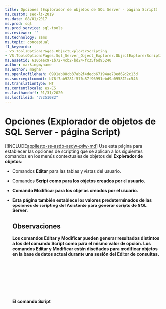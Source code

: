 ```yaml
---
title: Opciones (Explorador de objetos de SQL Server - página Script)
ms.custom: seo-lt-2019
ms.date: 08/01/2017
ms.prod: sql
ms.prod_service: sql-tools
ms.reviewer: ''
ms.technology: ssms
ms.topic: conceptual
f1_keywords:
- VS.ToolsOptionsPages.ObjectExplorerScripting
- VS.ToolsOptionsPages.Sql_Server_Object_Explorer.ObjectExplorerScripting
ms.assetid: 6105aec9-1b72-4cb2-bd24-fc35f6d95240
author: markingmyname
ms.author: maghan
ms.openlocfilehash: 0991ab88cb37ab2f4decb67194ae78ed62d2c13d
ms.sourcegitcommit: b78f7ab9281f570b87f96991ebd9a095812cc546
ms.translationtype: HT
ms.contentlocale: es-ES
ms.lasthandoff: 01/31/2020
ms.locfileid: "75251082"
---
```

# <a name="options-sql-server-object-explorer---scripting-page"></a>Opciones (Explorador de objetos de SQL Server - página Script)
[!INCLUDE[appliesto-ss-asdb-asdw-pdw-md](../../includes/appliesto-ss-asdb-asdw-pdw-md.md)]
Use esta página para establecer las opciones de scripting que se aplican a los siguientes comandos en los menús contextuales de objetos del **Explorador de objetos**:  
  
-   Comandos **Editar** para las tablas y vistas del usuario.  
  
-   Comandos **Script <object> como** para los objetos creados por el usuario.  
  
-   Comando **Modificar** para los objetos creados por el usuario.  
  
-   Esta página también establece los valores predeterminados de las opciones de scripting del **Asistente para generar scripts de SQL Server**.  
  
## <a name="remarks"></a>Observaciones  
Los comandos **Editar** y **Modificar** pueden generar resultados distintos a los del comando **Script <object> como** para el mismo valor de opción. Los comandos **Editar** y **Modificar** están diseñados para modificar objetos en la base de datos actual durante una sesión del Editor de consultas. El comando **Script<object> como** está diseñado para generar un script que se pueda usar posteriormente para crear objetos.  
  
## <a name="options"></a>Opciones  
Para especificar las opciones de scripts, seleccione las opciones de configuración disponibles en la lista situada a la derecha de cada opción.

> [!NOTE]
> Los valores de configuración predeterminados solo se aplican a la opción **Crear un script a partir de toda la base de datos y todos los objetos de esta** y pueden variar al usar la opción **Seleccionar objetos de base de datos específicos**.
  
### <a name="general-scripting-options"></a>Opciones generales de scripting  
**Delimitar instrucciones individuales**  
Separa instrucciones [!INCLUDE[tsql](../../includes/tsql-md.md)] individuales mediante un separador de lotes. Para cambiar el separador de lotes predeterminado del **Editor de consultas**, seleccione **Herramientas**/**Opciones**/**Ejecución de la consulta**/**SQL Server**/**General**/**Separador de lotes**. El valor predeterminado es False. Para más información, consulte [GO (Transact-SQL)](https://msdn.microsoft.com/b2ca6791-3a07-4209-ba8e-2248a92dd738).  
  
**Incluir encabezados descriptivos**  
Agrega comentarios descriptivos al script dividiéndolo en secciones para cada objeto. El valor predeterminado es True. Para más información, consulte [/ *...* / (Comment) (Transact-SQL)](https://msdn.microsoft.com/4d9ab1b2-4bbb-4c16-beb1-cafc1af7417c).  
  
**Incluir la habilitación de la compresión vardecimal**  
Incluye las opciones de almacenamiento vardecimal. El valor predeterminado es False. Para obtener más información, consulte [sp_db_vardecimal_storage_format (Transact-SQL)](https://msdn.microsoft.com/9920b2f7-b802-4003-913c-978c17ae4542).  
  
**Crear scripts para el historial de cambios**  
Incluye información del historial de cambios en el script.  
  
**Generar script de catálogos de texto completo**  
Incluye un script para catálogos de texto completo. El valor predeterminado es False. Para más información, consulte [CREATE FULLTEXT CATALOG (Transact-SQL)](https://msdn.microsoft.com/d7a8bd93-e2d7-4a40-82ef-39069e65523b).  
  
**Incluir USE <database>**  
Agrega la instrucción USE DATABASE al script para crear objetos de base de datos en el contexto de la base de datos actual del **Explorador de objetos** . Cuando necesite usar el script en otra base de datos, seleccione False para omitir. El valor predeterminado es True. Para más información, consulte [USE (Transact-SQL)](https://msdn.microsoft.com/c05acac8-c063-4770-8e36-d7f71d500b10).  
  
### <a name="object-scripting-options"></a>Opciones de scripting de objetos  

**Comprobar la existencia de objetos** Compruebe que existe un objeto con el nombre indicado antes de quitarlo o modificarlo, o bien que no existe un objeto con el nombre indicado antes de crearlo. Para más información, consulte [IF...ELSE (Transact-SQL)](https://msdn.microsoft.com/676c881f-dee1-417a-bc51-55da62398e81) y [EXISTS (Transact-SQL)](https://msdn.microsoft.com/b6510a65-ac38-4296-a3d5-640db0c27631).

**Generar script para objetos dependientes**  
Genera un script para objetos adicionales que son necesarios cuando se ejecuta el script para el objeto seleccionado. El valor predeterminado es False.  
  
**Nombres de objeto de certificación de esquema**  
Califica nombres de objeto con el esquema de objetos. El valor predeterminado es False. Para más información, consulte [Crear un esquema de base de datos](../../relational-databases/security/authentication-access/create-a-database-schema.md).  

**Incluir opciones de compresión de datos en el script** Incluye las opciones de compresión de datos en el script. El valor predeterminado es False.

**Generar script de propiedades extendidas**  
Incluye propiedades extendidas en el script si el objeto tiene propiedades extendidas. El valor predeterminado es False. Para más información, consulte [sp_addextendedproperty (Transact-SQL)](https://msdn.microsoft.com/565483ea-875b-4133-b327-d0006d2d7b4c).  
  
**Incluir propietario**  
Incluye el propietario en el script generado. El valor predeterminado es False.  
  
**Generar script de permisos**  
Incluye permisos sobre los objetos de la base de datos en el script. El valor predeterminado es True. Para más información, consulte [Permisos](../../relational-databases/security/permissions-database-engine.md).  
  
### <a name="tableview-options"></a>Opciones de tabla o vista  
Las siguientes opciones solo se aplican a scripts para tablas o vistas.  
  
**Convertir tipos de datos definidos por el usuario en tipos base**  
Convierte los tipos de datos definidos por el usuario en los tipos base a partir de los cuales se crearon. Utilice el valor True cuando los tipos de datos definidos por el usuario de la base de datos de origen no existan en la base de datos en la que se va a ejecutar el script. Utilice el valor False para mantener los tipos de datos definidos por el usuario. El valor predeterminado es False. Para más información, consulte [CREATE TYPE (Transact-SQL)](https://msdn.microsoft.com/2202236b-e09f-40a1-bbc7-b8cff7488905).  
  
**Generar comandos SET ANSI PADDING**  
Agrega la instrucción SET ANSI_PADDING antes y después de cada instrucción CREATE TABLE. El valor predeterminado es True. Para más información, consulte [SET ANSI_PADDING (Transact-SQL)](https://msdn.microsoft.com/92bd29a3-9beb-410e-b7e0-7bc1dc1ae6d0).  
  
**Incluir intercalación**  
Incluye una intercalación en la definición de columna. El valor predeterminado es True. Para más información, consulte [Compatibilidad con la intercalación y Unicode](../../relational-databases/collations/collation-and-unicode-support.md).  
  
**Incluir propiedad IDENTITY**  
Incluye definiciones para el valor de inicialización IDENTITY y el incremento IDENTITY. El valor predeterminado es True. Para más información, consulte [IDENTITY (propiedad) (Transact-SQL)](https://msdn.microsoft.com/8429134f-c821-4033-a07c-f782a48d501c).  
  
**Referencias de claves externas de certificación de esquema**  
Agrega el nombre de esquema a las referencias de tabla para las restricciones FOREIGN KEY. El valor predeterminado es True.  
  
**Generar script de reglas y valores predeterminados enlazados**  
Incluye las llamadas a los procedimientos almacenados enlazados **sp_bindefault** y **sp_bindrule** . El valor predeterminado es True. Para más información, consulte [sp_bindefault (Transact-SQL)](https://msdn.microsoft.com/3da70c10-68d0-4c16-94a5-9e84c4a520f6) y [sp_bindrule (Transact-SQL)](https://msdn.microsoft.com/2606073e-c52f-498d-a923-5026b9d97e67).  
  
**Generar script de restricciones CHECK**  
Agrega [restricciones CHECK](../../relational-databases/tables/unique-constraints-and-check-constraints.md) al script. El valor predeterminado es True.  
  
**Incluir valores predeterminados**  
Incluye valores predeterminados de columna en el script. El valor predeterminado es False. Para más información, consulte [CREATE DEFAULT (Transact-SQL)](https://msdn.microsoft.com/08475db4-7d90-486a-814c-01a99d783d41).  
  
**Generar script de grupos de archivos**  
Especifica el grupo de archivos en la cláusula ON para definiciones de tabla. El valor predeterminado es False. Para más información, consulte [CREATE TABLE (Transact-SQL)](https://msdn.microsoft.com/1e068443-b9ea-486a-804f-ce7b6e048e8b).  
  
**Incluir claves externas en el script**  
Incluye [restricciones FOREIGN KEY](../../relational-databases/tables/primary-and-foreign-key-constraints.md) en el script. El valor predeterminado es False.  
  
**Incluir índices de texto completo**  
Incluye índices de texto completo en el script. El valor predeterminado es False. Para más información, consulte [CREATE FULLTEXT INDEX (Transact-SQL)](https://msdn.microsoft.com/8b80390f-5f8b-4e66-9bcc-cabd653c19fd).  
  
**Incluir índices en el script**  
Incluye índices clúster, no clúster y XML en el script. El valor predeterminado es True. Para más información, consulte [CREATE INDEX (Transact-SQL)](https://msdn.microsoft.com/d2297805-412b-47b5-aeeb-53388349a5b9).  
  
**Generar script de esquemas de partición**  
Incluye esquemas de particiones de tabla en el script. El valor predeterminado es False. Para más información, consulte [CREATE PARTITION SCHEME (Transact-SQL)](https://msdn.microsoft.com/5b21c53a-b4f4-4988-89a2-801f512126e4).  
  
**Incluir claves principales en el script**  
Incluye [Restricciones entre claves principales y claves externas](../../relational-databases/tables/primary-and-foreign-key-constraints.md) en el script. El valor predeterminado es True.  
  
**Incluir estadísticas en el script**  
Incluye estadísticas definidas por el usuario en el script. El valor predeterminado es False. Para más información, consulte [CREATE STATISTICS (Transact-SQL)](https://msdn.microsoft.com/b23e2f6b-076c-4e6d-9281-764bdb616ad2).  
  
**Incluir desencadenadores**  
Incluye desencadenadores en el script. El valor predeterminado es False. Para más información, consulte [CREATE TRIGGER (Transact-SQL)](https://msdn.microsoft.com/edeced03-decd-44c3-8c74-2c02f801d3e7).  
  
**Incluir claves únicas en el script**  
Incluye [Restricciones UNIQUE y restricciones CHECK](../../relational-databases/tables/unique-constraints-and-check-constraints.md) en el script. El valor predeterminado es False.  
  
**Generar script de columnas de vista**  
Declara columnas de vista en encabezados de vista. El valor predeterminado es False. Para más información, consulte [CREATE VIEW (Transact-SQL)](https://msdn.microsoft.com/aecc2f73-2ab5-4db9-b1e6-2f9e3c601fb9).  
  
**Incluir nombres de sistema de DRI**  
Incluye nombres de restricción generados por el sistema para aplicar la integridad referencial declarativa. El valor predeterminado es False. Para más información, consulte [REFERENTIAL_CONSTRAINTS (Transact-SQL)](https://msdn.microsoft.com/5d358f18-0a85-4b55-af4b-98d5f4cd1020).  
  
### <a name="version-options"></a>Opciones de versión

**Coincidir configuración del script con origen** Si está habilitada, la versión de destino, la edición del motor y el tipo de motor de los scripts generados se establecerán en los valores del servidor del objeto que se va a incluir en el script. Esta acción deshabilitará (y omitirá) las otras opciones de versión. 

**Script para la edición del motor de base de datos** Los scripts generados se dirigirán a la [Edición del motor](https://msdn.microsoft.com/library/microsoft.sqlserver.management.smo.edition.aspx) especificada.

**Script para tipo de motor de base de datos** Los scripts generados se dirigirán al [Tipo de motor de base de datos](https://msdn.microsoft.com/library/microsoft.sqlserver.management.common.databaseenginetype.aspx) especificado.

**Script para versión de servidor**  
Los scripts generados se dirigirán a la versión especificada de [!INCLUDE[ssNoVersion](../../includes/ssnoversion-md.md)]. Las características nuevas de [!INCLUDE[ssCurrent](../../includes/sscurrent-md.md)] no se pueden incluir en scripts para versiones anteriores. Algunos scripts creados para [!INCLUDE[ssCurrent](../../includes/sscurrent-md.md)] no pueden ejecutarse en servidores que ejecutan una versión anterior de [!INCLUDE[ssNoVersion](../../includes/ssnoversion-md.md)]o en una base de datos con un [valor de nivel de compatibilidad de base de datos](../../t-sql/statements/alter-database-transact-sql-compatibility-level.md)anterior.  

## <a name="see-also"></a>Consulte también  
[Generar scripts (SQL Server Management Studio)](https://msdn.microsoft.com/9711c617-3c68-4e5a-aea3-befc64d51524)  
  
